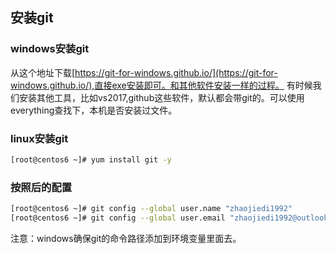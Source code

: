 ## 安装git

### windows安装git
从这个地址下载[https://git-for-windows.github.io/](https://git-for-windows.github.io/),直接exe安装即可。和其他软件安装一样的过程。
有时候我们安装其他工具，比如vs2017,github这些软件，默认都会带git的。可以使用everything查找下，本机是否安装过文件。
### linux安装git
```bash
[root@centos6 ~]# yum install git -y
```

### 按照后的配置
```bash
[root@centos6 ~]# git config --global user.name "zhaojiedi1992"
[root@centos6 ~]# git config --global user.email "zhaojiedi1992@outlook.com"
```
注意：windows确保git的命令路径添加到环境变量里面去。